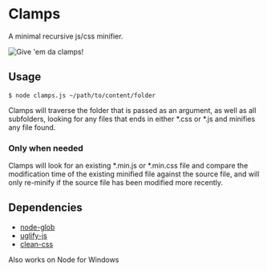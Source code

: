 Clamps
======

A minimal recursive js/css minifier.

![Give 'em da clamps!](http://i.imgur.com/jfTXRQJ.jpg?1)

Usage
-----

```
$ node clamps.js ~/path/to/content/folder
```

Clamps will traverse the folder that is passed as an argument, as well as all subfolders, looking for any files that ends in either \*.css or \*.js and minifies any file found.

### Only when needed

Clamps will look for an existing \*.min.js or \*.min.css file and compare the modification time of the existing minified file against the source file, and will only re-minify if the source file has been modified more recently.

Dependencies
------------

* [node-glob][1]
* [uglify-js][2]
* [clean-css][3]

[1]:https://github.com/isaacs/node-glob
[2]:http://lisperator.net/uglifyjs
[3]:https://github.com/GoalSmashers/clean-css

Also works on Node for Windows
